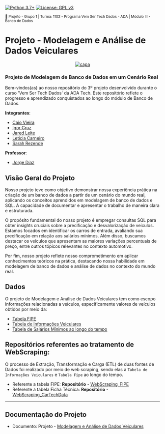[![Python 3.7+](https://img.shields.io/badge/python-3.7+-blue.svg)](https://www.python.org/downloads/release/python-360/) [![License: GPL v3](https://img.shields.io/badge/License-GPLv3-blue.svg)](https://www.gnu.org/licenses/gpl-3.0) 

<sub> 📂 Projeto - Grupo 1 | Turma: 1102 - Programa Vem Ser Tech Dados - ADA | Módulo III - Banco de Dados  </sub> 

# Projeto - Modelagem e Análise de Dados Veiculares


<p align="center">
  <a href="https://github.com/SarahFeanor?tab=repositories">
    <img src="https://media.discordapp.net/attachments/1063559719291199599/1183852088657182720/Foto_08.jpeg?ex=6589d72c&is=6577622c&hm=d61269751f319c17ec46c49ae5a2c64b5648863079e871da94cbf7e2341135fa&=&format=webp&width=344&height=198" alt="capa">
  </a>
</p>


### Projeto de Modelagem de Banco de Dados em um Cenário Real

Bem-vindos(as) ao nosso repositório do 3º projeto desenvolvido durante o curso 'Vem Ser Tech Dados' da ADA Tech. Este repositório reflete o progresso e aprendizado conquistados ao longo do módulo de Banco de Dados. 

**Integrantes**:

- [Caio Vieira](https://www.linkedin.com/in/caio-miazzi-86454617b/)
- [Igor Cruz](https://www.linkedin.com/in/igorcruzcf/?utm_source=share&utm_campaign=share_via&utm_content=profile&utm_medium=android_app)
- [Jared Leite](https://www.linkedin.com/in/jared-f-leite-a8351a78/)
- [Leticia Carneiro](https://www.linkedin.com/in/leticia-oliv/)
- [Sarah Rezende](https://www.linkedin.com/in/sarahfrezende/)

**Professor**: 
- [Jorge Díaz](https://www.linkedin.com/in/jchambyd/)

## Visão Geral do Projeto 

Nosso projeto teve como objetivo demonstrar nossa experiência prática na criação de um banco de dados a partir de um cenário do mundo real, aplicando os conceitos aprendidos em modelagem de banco de dados e SQL. A capacidade de documentar e apresentar o trabalho de maneira clara e estruturada. 

O propósito fundamental do nosso projeto é empregar consultas SQL para obter insights cruciais sobre a precificação e desvalorização de veículos. Estamos focados em identificar os carros de entrada, avaliando sua precificação em relação aos salários mínimos. Além disso, buscamos destacar os veículos que apresentam as maiores variações percentuais de preço, entre outros tópicos relevantes no contexto automotivo.

Por fim, nosso projeto reflete nosso comprometimento em aplicar conhecimentos teóricos na prática, destacando nossa habilidade em modelagem de banco de dados e análise de dados no contexto do mundo real.

## Dados 

O projeto de Modelagem e Análise de Dados Veiculares tem como escopo informações relacionadas a veículos, especificamente valores de veículos obtidos por meio da: 

- [Tabela FIPE](https://github.com/SarahFeanor/data_modeling_project_ADAtech/blob/main/Arquivos%20%22csv%22%20do%20Projeto/fipe_2023_amostra.csv)
- [Tabela de Informações Veiculares](https://github.com/SarahFeanor/data_modeling_project_ADAtech/blob/main/Arquivos%20%22csv%22%20do%20Projeto/tabela_tratada%20.csv)
- [Tabela de Salários Mínimos ao longo do tempo](https://github.com/SarahFeanor/data_modeling_project_ADAtech/blob/main/Arquivos%20%22csv%22%20do%20Projeto/Ipeadata_Tratado.csv)


## Repositórios referentes ao tratamento de **WebScraping**:

O processo de Extração, Transformação e Carga (ETL) de duas fontes de Dados foi realizado por meio de web scraping, sendo elas a  `Tabela de Informações Veiculares` e `Tabela Fipe` ao longo do tempo. 

- Referente a tabela FIPE: **Repositório** - [WebScraping_FIPE](https://github.com/jaredleite/WebScraping_FIPE/tree/main)
- Referente a tabela Ficha Técnica: **Repositório** - [WebScraping_CarTechData](https://github.com/jaredleite/WebScraping_CarTechData)

---

## Documentação do Projeto

- Documento: Projeto - [Modelagem e Análise de Dados Veiculares](https://github.com/SarahFeanor/data_modeling_project_ADAtech/blob/main/Documento%20-%20Projeto-Grupo1-M%C3%B3duloIII-13-12-2023.pdf)
  

